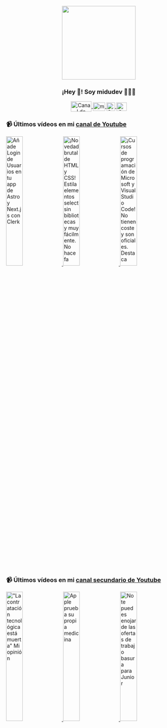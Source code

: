 <p align="center" width="300">
   <img align="center" width="200" src="https://user-images.githubusercontent.com/1561955/106762302-fda9de00-6635-11eb-99be-3ef744e60c0e.png" />
   <h3 align="center">¡Hey 👋! Soy midudev 👨🏻‍💻</h3>
</p>

<p align="center">
   <a href="https://twitch.tv/midudev" target="blank">
    <img align="center" src="https://upload.wikimedia.org/wikipedia/commons/c/ce/Twitch_logo_2019.svg" alt="Canal de Twitch de midudev" height="28px" width="56px" />
  </a>
  <span style="width: 8px;"> </span>
   <a href="https://youtube.com/midudev" target="blank">
    <img align="center" src="https://upload.wikimedia.org/wikipedia/commons/0/09/YouTube_full-color_icon_%282017%29.svg" alt="midudev" height="23px" width="33px" />
  </a>
  <span style="width: 8px;"> </span>
  <a href="https://instagram.com/midu.dev" target="blank">
    <img align="center" src="https://upload.wikimedia.org/wikipedia/commons/e/e7/Instagram_logo_2016.svg" alt="Canal de Instagram de midu.dev" height="23px" width="23px" />
  </a>
  <span style="width: 8px;"> </span>
  <a href="https://twitter.com/midudev" target="blank">
    <img align="center" src="https://upload.wikimedia.org/wikipedia/commons/thumb/6/6f/Logo_of_Twitter.svg/2491px-Logo_of_Twitter.svg.png" alt="Canal de Twitter de midudev" height="23px" width="28px" />
  </a>
</p>

### 📹 Últimos vídeos en mi [canal de Youtube](https://youtube.com/midudev?sub_confirmation=1)

<a href='https://youtu.be/dsw3JePcA_0' target='_blank'>
  <img width='30%' src='https://img.youtube.com/vi/dsw3JePcA_0/mqdefault.jpg' alt='Añade Login de Usuarios en tu app de Astro y Next.js con Clerk' />
</a>
<a href='https://youtu.be/Kgz-jvcHVG0' target='_blank'>
  <img width='30%' src='https://img.youtube.com/vi/Kgz-jvcHVG0/mqdefault.jpg' alt='¡Novedad brutal de HTML y CSS! Estila elementos select sin bibliotecas y muy fácilmente.  No hace fa' />
</a>
<a href='https://youtu.be/mGUjY8oeIEA' target='_blank'>
  <img width='30%' src='https://img.youtube.com/vi/mGUjY8oeIEA/mqdefault.jpg' alt='¡Cursos de programación de Microsoft y Visual Studio Code!  No tienen coste y son oficiales. Destaca' />
</a>

### 📹 Últimos vídeos en mi [canal secundario de Youtube](https://youtube.com/midulive?sub_confirmation=1)

<a href='https://youtu.be/LGF5KNAh8cw' target='_blank'>
  <img width='30%' src='https://img.youtube.com/vi/LGF5KNAh8cw/mqdefault.jpg' alt='"La contratación tecnológica está muerta" Mi opinión' />
</a>
<a href='https://youtu.be/spu_bvNpB_8' target='_blank'>
  <img width='30%' src='https://img.youtube.com/vi/spu_bvNpB_8/mqdefault.jpg' alt='Apple prueba su propia medicina' />
</a>
<a href='https://youtu.be/HjYtqIjcwxQ' target='_blank'>
  <img width='30%' src='https://img.youtube.com/vi/HjYtqIjcwxQ/mqdefault.jpg' alt='No te puedes enojar de las ofertas de trabajo basura para Junior' />
</a>